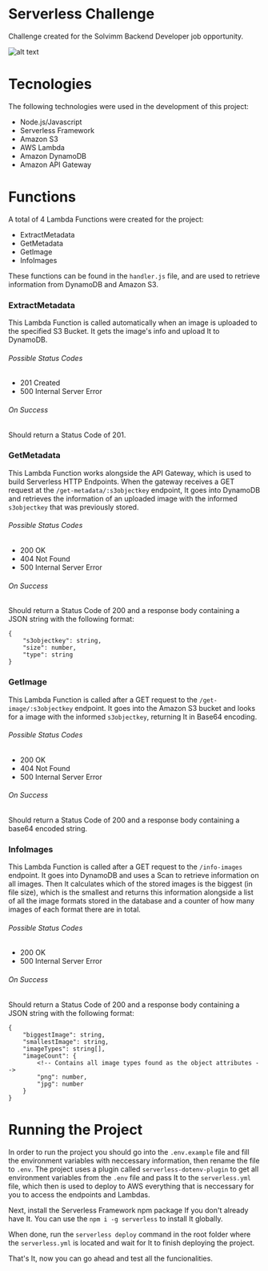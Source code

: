 # Serverless Challenge

Challenge created for the Solvimm Backend Developer job opportunity.

![alt text](https://raw.githubusercontent.com/solvimm/serverless-challenge/master/Architecture.png)

# Tecnologies

The following technologies were used in the development of this project:

* Node.js/Javascript
* Serverless Framework
* Amazon S3
* AWS Lambda
* Amazon DynamoDB
* Amazon API Gateway

# Functions

A total of 4 Lambda Functions were created for the project:

* ExtractMetadata
* GetMetadata
* GetImage
* InfoImages

These functions can be found in the ```handler.js``` file, and are used to retrieve information from DynamoDB and Amazon S3.

### ExtractMetadata

This Lambda Function is called automatically when an image is uploaded to the specified S3 Bucket. It gets the image's info and upload It to DynamoDB.

###### Possible Status Codes

* 201 Created
* 500 Internal Server Error

###### On Success

Should return a Status Code of 201.

### GetMetadata

This Lambda Function works alongside the API Gateway, which is used to build Serverless HTTP Endpoints. When the gateway receives a GET request at the ```/get-metadata/:s3objectkey``` endpoint, It goes into DynamoDB and retrieves the information of an uploaded image with the informed ```s3objectkey``` that was previously stored.

###### Possible Status Codes

* 200 OK
* 404 Not Found
* 500 Internal Server Error

###### On Success

Should return a Status Code of 200 and a response body containing a JSON string with the following format:

```
{
    "s3objectkey": string,
    "size": number,
    "type": string
}
```

### GetImage

This Lambda Function is called after a GET request to the ```/get-image/:s3objectkey``` endpoint. It goes into the Amazon S3 bucket and looks for a image with the informed ```s3objectkey```, returning It in Base64 encoding.

###### Possible Status Codes

* 200 OK
* 404 Not Found
* 500 Internal Server Error

###### On Success

Should return a Status Code of 200 and a response body containing a base64 encoded string.

### InfoImages

This Lambda Function is called after a GET request to the ```/info-images``` endpoint. It goes into DynamoDB and uses a Scan to retrieve information on all images. Then It calculates which of the stored images is the biggest (in file size), which is the smallest and returns this information alongside a list of all the image formats stored in the database and a counter of how many images of each format there are in total.

###### Possible Status Codes

* 200 OK
* 500 Internal Server Error

###### On Success

Should return a Status Code of 200 and a response body containing a JSON string with the following format:

```
{
    "biggestImage": string,
    "smallestImage": string,
    "imageTypes": string[],
    "imageCount": {
        <!-- Contains all image types found as the object attributes -->
        "png": number,
        "jpg": number
    }
}
```

# Running the Project

In order to run the project you should go into the ```.env.example``` file and fill the environment variables with neccessary information, then rename the file to ```.env```.
The project uses a plugin called ```serverless-dotenv-plugin``` to get all environment variables from the ```.env``` file and pass It to the ```serverless.yml``` file, which then is used to deploy to AWS everything that is neccessary for you to access the endpoints and Lambdas.

Next, install the Serverless Framework npm package If you don't already have It. You can use the ```npm i -g serverless``` to install It globally.

When done, run the ```serverless deploy``` command in the root folder where the ```serverless.yml``` is located and wait for It to finish deploying the project.

That's It, now you can go ahead and test all the funcionalities.
